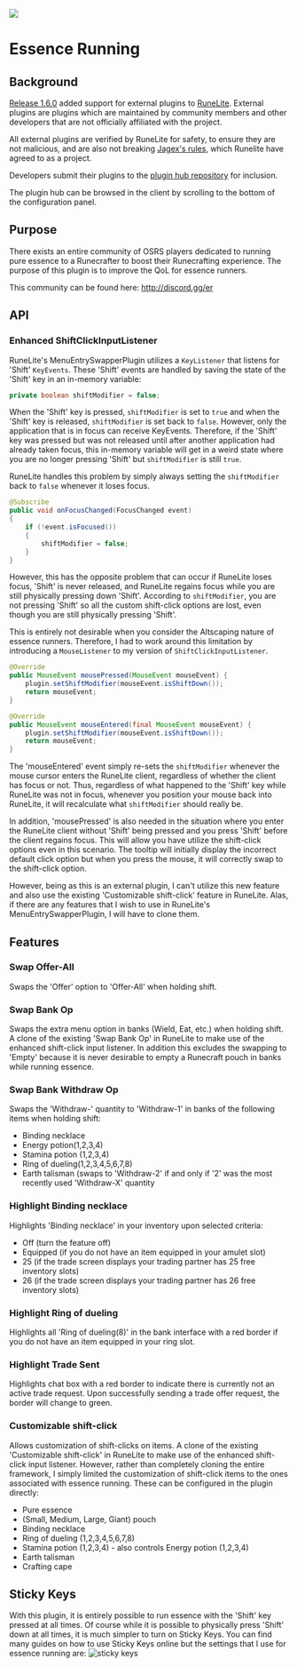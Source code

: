 ![](https://i.imgur.com/W01NA9z.png)
# Essence Running

## Background
[Release 1.6.0](https://runelite.net/blog/show/2019-12-19-1.6.0-Release) added support for external plugins to [RuneLite](https://runelite.net/). External plugins are plugins which are maintained by community members and other developers that are not officially affiliated with the project.

All external plugins are verified by RuneLite for safety, to ensure they are not malicious, and are also not breaking [Jagex's rules](https://secure.runescape.com/m=news/another-message-about-unofficial-clients?oldschool=1), which Runelite have agreed to as a project.

Developers submit their plugins to the [plugin hub repository](https://github.com/runelite/plugin-hub) for inclusion.

The plugin hub can be browsed in the client by scrolling to the bottom of the configuration panel.

## Purpose
There exists an entire community of OSRS players dedicated to running pure essence to a Runecrafter to boost their Runecrafting experience. The purpose of this plugin is to improve the QoL for essence runners.

This community can be found here: http://discord.gg/er

## API
### Enhanced ShiftClickInputListener
RuneLite's MenuEntrySwapperPlugin utilizes a `KeyListener` that listens for 'Shift' `KeyEvents`. These 'Shift' events are handled by saving the state of the 'Shift' key in an in-memory variable:
```java
private boolean shiftModifier = false;
```
When the 'Shift' key is pressed, `shiftModifier` is set to `true` and when the 'Shift' key is released, `shiftModifier` is set back to `false`. However, only the application that is in focus can receive KeyEvents. Therefore, if the 'Shift' key was pressed but was not released until after another application had already taken focus, this in-memory variable will get in a weird state where you are no longer pressing 'Shift' but `shiftModifier` is still `true`.

RuneLite handles this problem by simply always setting the `shiftModifier` back to `false` whenever it loses focus.
```java
@Subscribe
public void onFocusChanged(FocusChanged event)
{
    if (!event.isFocused())
    {
        shiftModifier = false;
    }
}
```
However, this has the opposite problem that can occur if RuneLite loses focus, 'Shift' is never released, and RuneLite regains focus while you are still physically pressing down 'Shift'. According to `shiftModifier`, you are not pressing 'Shift' so all the custom shift-click options are lost, even though you are still physically pressing 'Shift'.

This is entirely not desirable when you consider the Altscaping nature of essence runners. Therefore, I had to work around this limitation by introducing a `MouseListener` to my version of `ShiftClickInputListener`.
```java
@Override
public MouseEvent mousePressed(MouseEvent mouseEvent) {
    plugin.setShiftModifier(mouseEvent.isShiftDown());
    return mouseEvent;
}

@Override
public MouseEvent mouseEntered(final MouseEvent mouseEvent) {
    plugin.setShiftModifier(mouseEvent.isShiftDown());
    return mouseEvent;
}
```
The 'mouseEntered' event simply re-sets the `shiftModifier` whenever the mouse cursor enters the RuneLite client, regardless of whether the client has focus or not. Thus, regardless of what happened to the 'Shift' key while RuneLite was not in focus, whenever you position your mouse back into RuneLite, it will recalculate what `shiftModifier` should really be.

In addition, 'mousePressed' is also needed in the situation where you enter the RuneLite client without 'Shift' being pressed and you press 'Shift' before the client regains focus. This will allow you have utilize the shift-click options even in this scenario. The tooltip will initially display the incorrect default click option but when you press the mouse, it will correctly swap to the shift-click option.

However, being as this is an external plugin, I can't utilize this new feature and also use the existing 'Customizable shift-click' feature in RuneLite. Alas, if there are any features that I wish to use in RuneLite's MenuEntrySwapperPlugin, I will have to clone them.

## Features
### Swap Offer-All
Swaps the 'Offer' option to 'Offer-All' when holding shift.

### Swap Bank Op
Swaps the extra menu option in banks (Wield, Eat, etc.) when holding shift. A clone of the existing 'Swap Bank Op' in RuneLite to make use of the enhanced shift-click input listener. In addition this excludes the swapping to 'Empty' because it is never desirable to empty a Runecraft pouch in banks while running essence.

### Swap Bank Withdraw Op
Swaps the 'Withdraw-' quantity to 'Withdraw-1' in banks of the following items when holding shift:
* Binding necklace
* Energy potion(1,2,3,4)
* Stamina potion (1,2,3,4)
* Ring of dueling(1,2,3,4,5,6,7,8)
* Earth talisman (swaps to 'Withdraw-2' if and only if '2' was the most recently used 'Withdraw-X' quantity

### Highlight Binding necklace
Highlights 'Binding necklace' in your inventory upon selected criteria:
* Off (turn the feature off)
* Equipped (if you do not have an item equipped in your amulet slot)
* 25 (if the trade screen displays your trading partner has 25 free inventory slots)
* 26 (if the trade screen displays your trading partner has 26 free inventory slots)

### Highlight Ring of dueling
Highlights all 'Ring of dueling(8)' in the bank interface with a red border if you do not have an item equipped in your ring slot.

### Highlight Trade Sent
Highlights chat box with a red border to indicate there is currently not an active trade request. Upon successfully sending a trade offer request, the border will change to green.

### Customizable shift-click
Allows customization of shift-clicks on items. A clone of the existing 'Customizable shift-click' in RuneLite to make use of the enhanced shift-click input listener. However, rather than completely cloning the entire framework, I simply limited the customization of shift-click items to the ones associated with essence running. These can be configured in the plugin directly:
* Pure essence
* (Small, Medium, Large, Giant) pouch
* Binding necklace
* Ring of dueling (1,2,3,4,5,6,7,8)
* Stamina potion (1,2,3,4) - also controls Energy potion (1,2,3,4)
* Earth talisman
* Crafting cape

## Sticky Keys
With this plugin, it is entirely possible to run essence with the 'Shift' key pressed at all times. Of course while it is possible to physically press 'Shift' down at all times, it is much simpler to turn on Sticky Keys. You can find many guides on how to use Sticky Keys online but the settings that I use for essence running are:
![sticky keys](https://i.imgur.com/G7rKqj0.png)

